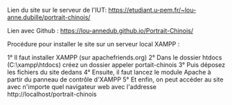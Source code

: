 Lien du site sur le serveur de l'IUT: https://etudiant.u-pem.fr/~lou-anne.dubille/portrait-chinois/

Lien avec Github : https://lou-annedub.github.io/Portrait-Chinois/


Procédure pour installer le site sur un serveur local XAMPP :

1° Il faut installer XAMPP (sur apachefriends.org)
2° Dans le dossier htdocs (C:\xampp\htdocs) créez un dossier appeler portait-chinois
3° Puis déposez les fichiers du site dedans
4° Ensuite, il faut lancez le module Apache à partir du panneau de contrôle d'XAMPP
5° Et enfin, on peut accéder au site avec n'importe quel navigateur web avec l'addresse http://localhost/portrait-chinois
